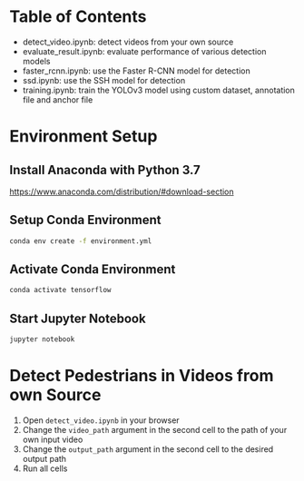 # Table of Contents

-   detect_video.ipynb: detect videos from your own source
-   evaluate_result.ipynb: evaluate performance of various detection models
-   faster_rcnn.ipynb: use the Faster R-CNN model for detection
-   ssd.ipynb: use the SSH model for detection
-   training.ipynb: train the YOLOv3 model using custom dataset, annotation file and anchor file

# Environment Setup

## Install Anaconda with Python 3.7

<https://www.anaconda.com/distribution/#download-section>

## Setup Conda Environment

```sh
conda env create -f environment.yml
```

## Activate Conda Environment

```sh
conda activate tensorflow
```

## Start Jupyter Notebook

```sh
jupyter notebook
```

# Detect Pedestrians in Videos from own Source

1. Open `detect_video.ipynb` in your browser
2. Change the `video_path` argument in the second cell to the path of your own input video
3. Change the `output_path` argument in the second cell to the desired output path
4. Run all cells
